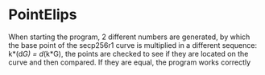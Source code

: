 # PointElips
When starting the program, 2 different numbers are generated, by which the base point of the secp256r1 curve is multiplied in a different sequence: k*(d*G) = d*(k*G), the points are checked to see if they are located on the curve and then compared. If they are equal, the program works correctly
